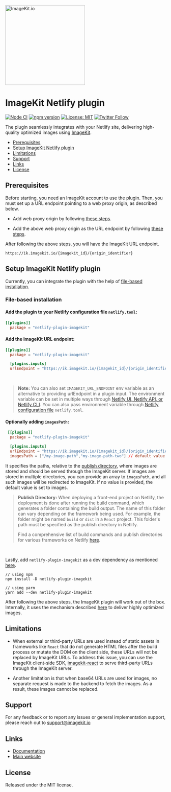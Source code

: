 [<img width="250" alt="ImageKit.io" src="https://raw.githubusercontent.com/imagekit-developer/imagekit-javascript/master/assets/imagekit-light-logo.svg"/>](https://imagekit.io)

# ImageKit Netlify plugin

[![Node CI](https://github.com/imagekit-developer/imagekit-next/workflows/Node%20CI/badge.svg)](https://github.com/imagekit-developer/imagekit-netlify/)
[![npm version](https://img.shields.io/npm/v/imagekit-next)](https://www.npmjs.com/package/imagekit-netlify)
[![License: MIT](https://img.shields.io/badge/License-MIT-yellow.svg)](https://opensource.org/licenses/MIT)
[![Twitter Follow](https://img.shields.io/twitter/follow/imagekitio?label=Follow&style=social)](https://twitter.com/ImagekitIo)

The plugin seamlessly integrates with your Netlify site, delivering high-quality optimized images using [ImageKit](https://imagekit.io/).

- [Prerequisites](#prerequisites)
- [Setup ImageKit Netlify plugin](#setup-imagekit-netlify-plugin)
- [Limitations](#limitations)
- [Support](#support)
- [Links](#links)
- [License](#license)


## Prerequisites

Before starting, you need an ImageKit account to use the plugin. Then, you must set up a URL endpoint pointing to a web proxy origin, as described below.

- Add web proxy origin by following [these steps](https://imagekit.io/docs/integration/web-proxy).

- Add the above web proxy origin as the URL endpoint by following [these steps](https://imagekit.io/docs/integration/connect-external-storage#creating-a-new-url-endpoint).

After following the above steps, you will have the ImageKit URL endpoint.

```
https://ik.imagekit.io/{imagekit_id}/{origin_identifier}
```

## Setup ImageKit Netlify plugin

Currently, you can integrate the plugin with the help of [file-based installation](https://docs.netlify.com/integrations/build-plugins/#file-based-installation).

### File-based installation

#### Add the plugin to your Netlify configuration file `netlify.toml`:

```toml
[[plugins]]
  package = "netlify-plugin-imagekit"
```

#### Add the ImageKit URL endpoint:

```toml
[[plugins]]
  package = "netlify-plugin-imagekit"

  [plugins.inputs]
  urlEndpoint = "https://ik.imagekit.io/{imagekit_id}/{origin_identifier}"
```

<br>

> **Note:**
> You can also set `IMAGEKIT_URL_ENDPOINT` env variable as an alternative to providing urlEndpoint in a plugin input.
The environment variable can be set in multiple ways through [Netlify UI, Netlify API, or Netlify CLI](https://docs.netlify.com/environment-variables/get-started/#create-variables-with-the-netlify-ui-cli-or-api). You can also pass environment variable through [Netlify configuration file](https://docs.netlify.com/environment-variables/get-started/#create-variables-with-a-netlify-configuration-file) `netlify.toml`.

#### Optionally adding `imagesPath`:

```toml
 [[plugins]]
  package = "netlify-plugin-imagekit"

  [plugins.inputs]
  urlEndpoint = "https://ik.imagekit.io/{imagekit_id}/{origin_identifier}"
  imagesPath = ["/my-image-path","my-image-path-two"] // default value is set to "images"
```

 It specifies the paths, relative to the [publish directory](https://docs.netlify.com/configure-builds/overview/#set-the-publish-directory), where images are stored and should be served through the ImageKit server. If images are stored in multiple directories, you can provide an array to `imagesPath`, and all such images will be redirected to ImageKit. If no value is provided, the default value is set to images.

 > **Publish Directory:**
 >When deploying a front-end project on Netlify, the deployment is done after running the build command, which generates a folder containing the build output. The name of this folder can vary depending on the framework being used. For example, the folder might be named `build` or `dist` in a `React` project. This folder's path must be specified as the publish directory in Netlify.
 >
 >Find a comprehensive list of build commands and publish directories for various frameworks on Netlify [here](https://docs.netlify.com/frameworks/).

 <br>

 Lastly, add `netlify-plugin-imagekit` as a dev dependency as mentioned [here](https://docs.netlify.com/integrations/build-plugins/#add-dependency).

```
// using npm
npm install -D netlify-plugin-imagekit

// using yarn 
yarn add --dev netlify-plugin-imagekit
```

After following the above steps, the ImageKit plugin will work out of the box. Internally, it uses the mechanism described [here](https://imagekit.io/docs/integration/netlify#how-does-it-work) to deliver highly optimized images.

## Limitations

- When external or third-party URLs are used instead of static assets in frameworks like `React` that do not generate HTML files after the build process or mutate the DOM on the client side, these URLs will not be replaced by ImageKit URLs. To address this issue, you can use the ImageKit client-side SDK, [imagekit-react](https://github.com/imagekit-developer/imagekit-react?tab=readme-ov-file#quick-examples) to serve third-party URLs through the ImageKit server.

- Another limitation is that when base64 URLs are used for images, no separate request is made to the backend to fetch the images. As a result, these images cannot be replaced.

## Support

For any feedback or to report any issues or general implementation support, please reach out to [support@imagekit.io](mailto:support@imagekit.io)

## Links
* [Documentation](https://imagekit.io/docs/integration/netlify)
* [Main website](https://imagekit.io)

## License
Released under the MIT license.